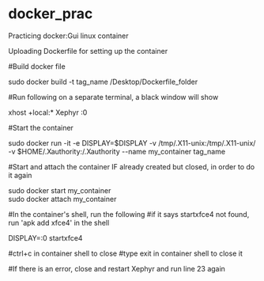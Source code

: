 # docker_prac
Practicing docker:Gui linux container

Uploading Dockerfile for setting up the container


#Build docker file

sudo docker build -t tag_name /Desktop/Dockerfile_folder

#Run following on a separate terminal, a black window will show

xhost +local:*
Xephyr :0

#Start the container

sudo docker run -it -e DISPLAY=$DISPLAY -v /tmp/.X11-unix:/tmp/.X11-unix/ -v $HOME/.Xauthority:/.Xauthority --name my_container tag_name

#Start and attach the container IF already created but closed, in order to do it again

sudo docker start my_container  
sudo docker attach my_container

#In the container's shell, run the following
#if it says startxfce4 not found, run 'apk add xfce4' in the shell

DISPLAY=:0 startxfce4

#ctrl+c in container shell to close
#type exit in container shell to close it

#If there is an error, close and restart Xephyr and run line 23 again
